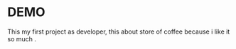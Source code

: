  # DEMO 

This my first project as developer,  this about store of coffee because i like it so much .
